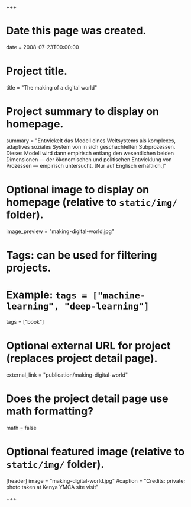 +++
# Date this page was created.
date = 2008-07-23T00:00:00

# Project title.
title = "The making of a digital world"

# Project summary to display on homepage.
summary = "Entwickelt das Modell eines Weltsystems als komplexes, adaptives soziales System von in sich geschachtelten Subprozessen. Dieses Modell wird dann empirisch entlang den wesentlichen beiden Dimensionen — der ökonomischen und politischen Entwicklung von Prozessen — empirisch untersucht. [Nur auf Englisch erhältlich.]"

# Optional image to display on homepage (relative to `static/img/` folder).
image_preview = "making-digital-world.jpg"

# Tags: can be used for filtering projects.
# Example: `tags = ["machine-learning", "deep-learning"]`
tags = ["book"]

# Optional external URL for project (replaces project detail page).
external_link = "publication/making-digital-world"

# Does the project detail page use math formatting?
math = false

# Optional featured image (relative to `static/img/` folder).
[header]
image = "making-digital-world.jpg"
#caption = "Credits: private; photo taken at Kenya YMCA site visit"

+++
